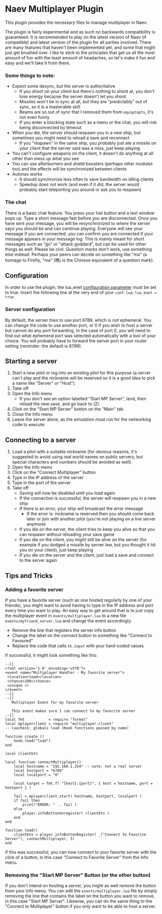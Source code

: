 # Naev Multiplayer Plugin

This plugin provides the necessary files to manage multiplayer in Naev.

The plugin is fairly experimental and as such no backwards compatibility is guaranteed. It is recommended to play on the latest version of Naev (if compatible) and latest version of the plugin for all parties involved. There are many features that haven't been implemented yet, and some that might just get brushed over. I like to stick to the principles that get us all the most amount of fun with the least amount of headaches, so let's make it fun and easy and we'll take it from there.

### Some things to note:

- Expect some desync, but the server is authoritative 
    - If you shoot on your client but there's nothing to shoot at, you don't lose energy because the server doesn't let you shoot
    - Missiles won't be in sync at all, but they are "predictably" out of sync, so it is a masterable skill
    - Beams are so out of sync that I removed them from `equiptopts`, it's not even funny
    - If you enter a blocking state such as a menu or the chat, you will risk being disconnected by timeout
- When you die, the server should respawn you in a new ship, but sometimes you might need to reload a save and reconnect
    - If you "respawn" in the same ship, you probably just ate a missile on your client that the server said was a miss, just keep playing
- You can't configure weapons on the client, it doesn't do anything at all other than mess up what you see
- You can use afterburners and shield boosters (perhaps other modules too) and the effects will be synchronized between clients
- Autonav works 
    - It should synchronize less often to save bandwidth on idling clients
    - Speedup does not work (and even if it did, the server would probably start teleporting you around or ask you to respawn)

### The chat

There is a basic chat feature. You press your hail button and a text window pops up. Type a short message fast before you are disconnected. Once you have sent your message, you will be resynchronized to where the server says you should be and can continue playing. Everyone will see your message if you are connected, you can confirm you are connected if your message appears in your message log. This is mainly meant for short messages such as "go" or "attack goddard", but can be used for other things as well. Please be civil. Question marks don't work, use something else instead. Perhaps your peers can decide on something like "ma" (a homage to Firefly, "ma" (嗎) is the Chinese equivalent of a question mark).

## Configuration

In order to use the plugin, the lua\_enet [configuration parameter](https://github.com/naev/naev/wiki/FAQ#where-is-conflua-stored) must be set to true.
Insert the following line at the very end of your `conf.lua`: `lua_enet = true`

### Server configuration

By default, the server tries to use port 6789, which is not ephemeral. You can change the code to use another port, or 0 if you wish to host a server but cannot do any port forwarding. In the case of port 0, you will need to find out what ephemeral port was selected automatically with a tool of your choice. You will probably have to forward the server port in your router setting (reminder: the default is 6789).

## Starting a server

1. Start a new pilot or log into an existing pilot for this purpose (a server can't play and the nickname will be reserved so it is a good idea to pick a name like "Server" or "Host").
2. Take off
3. Open the Info menu
    - If you don't see an option labelled "Start MP Server", land, then reload the new save, and go back to (2).
4. Click on the "Start MP Server" button on the "Main" tab
5. Close the Info menu
6. Leave the server alone, as the simulation must run for the networking code to execute

## Connecting to a server

1. Load a pilot with a suitable nickname (for obvious reasons, it's suggested to avoid using real world names on public servers, but special characters and numbers should be avoided as well).
2. Open the Info menu
3. Click on the "Connect Multiplayer" button
4. Type in the IP address of the server
5. Type in the port of the server
6. Take off
    - Saving will now be disabled until you load again
    - If the connection is successful, the server will respawn you in a new ship
    - If there is an error, your ship will broadcast the error message
        - If the error is: nickname is reserved then you should come back later or join with another pilot (you're not playing on a live server anymore)
    - If you die on the server, the client tries to keep you alive so that you can respawn without reloading your save game
    - If you die on the client, you might still be alive on the server (for example if you dodged a missile by server law, but you thought it hit you on your client), just keep playing
    - If you die on the server and the client, just load a save and connect to the server again

## Tips and Tricks

### Adding a favorite server

If you have a favorite server (such as one hosted regularly by one of your friends), you might want to avoid having to type in the IP address and port every time you want to play. An easy way to get around that is to just copy the multiplayer event in `events/multiplayer.lua` to a new file `events/myfriend_server.lua` and change the event accordingly:
- Remove the line that registers the server info button
- Change the label on the connect button to something like "Connect to Favoured"
- Replace the code that calls `tk.input` with your hard-coded values

If successful, it might look something like this:

    --[[
    <?xml version='1.0' encoding='utf8'?>
    <event name="Multiplayer Handler - My favorite server">
     <location>load</location>
     <chance>100</chance>
     <unique />
    </event>
    --]]
    --[[
       Multiplayer Event for my favorite server

       This event makes sure I can connect to my favorite server
    --]]
    local fmt           = require "format"
    local mplayerclient = require "multiplayer.client"
    -- luacheck: globals load (Hook functions passed by name)

    function create ()
        hook.load("load")
    end

    local clientbtn

    local function connectMultiplayer()
        local hostname = "192.168.1.254" -- note: not a real server
        local hostport = "6789"
        local localport = "0"

        local target = fmt.f( "{host}:{port}", { host = hostname, port = hostport } )

        fail = mplayerclient.start( hostname, hostport, localport )
        if fail then
            print("ERROR: " .. fail )
        else
            player.infoButtonUnregister( clientbtn )
        end
    end

    function load()
        clientbtn = player.infoButtonRegister( _("Connect to Favorite Server"), connectMultiplayer, 3)
    end

If this was successful, you can now connect to your favorite server with the click of a button, in this case "Connect to Favorite Server" from the Info menu.

### Removing the "Start MP Server" Button (or the other button)

If you don't intend on hosting a server, you might as well remove the button from your info menu. You can edit the `events/multiplayer.lua` file by simply removing the line that contains the label on the button you want to remove, in this case "Start MP Server". Likewise, you can do the same thing to the "Connect to Multiplayer" button if you only want to be able to host a server.

